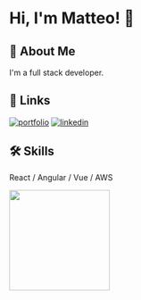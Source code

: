 # Hi, I'm Matteo! 👋

## 🚀 About Me
I'm a full stack developer.


## 🔗 Links
[![portfolio](https://img.shields.io/badge/portfolio-000?style=for-the-badge&logo=ko-fi&logoColor=white)](https://matteo.courqu.in/)
[![linkedin](https://img.shields.io/badge/linkedin-0A66C2?style=for-the-badge&logo=linkedin&logoColor=white)](https://www.linkedin.com/in/matteo-courquin//)

## 🛠 Skills

React / Angular / Vue / AWS


<img height="180em" src="https://github-readme-stats.vercel.app/api/top-langs/?username=MatteoCourquin&show_icons=true&hide_border=true&layout=compact&langs_count=8&theme=white&locale=fr" />

